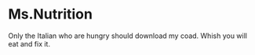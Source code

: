 # Ms.Nutrition
Only the Italian who are hungry should download my coad.
Whish you will eat and fix it.
